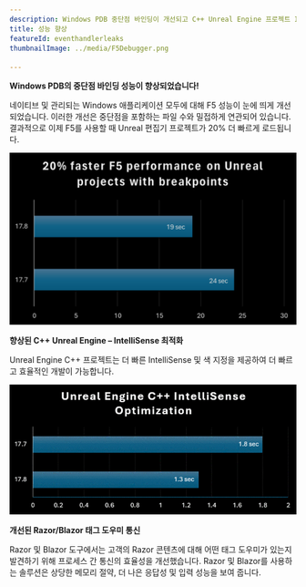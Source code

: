 ```yaml
---
description: Windows PDB 중단점 바인딩이 개선되고 C++ Unreal Engine 프로젝트 IntelliSense 성능이 개선되었습니다.
title: 성능 향상
featureId: eventhandlerleaks
thumbnailImage: ../media/F5Debugger.png

---
```



**Windows PDB의 중단점 바인딩 성능이 향상되었습니다!**

네이티브 및 관리되는 Windows 애플리케이션 모두에 대해 F5 성능이 눈에 띄게 개선되었습니다. 이러한 개선은 중단점을 포함하는 파일 수와 밀접하게 연관되어 있습니다.  결과적으로 이제 F5를 사용할 때 Unreal 편집기 프로젝트가 20% 더 빠르게 로드됩니다.

![개선된 분리 바인딩 성능](../media/F5Debugger.png "손상되는 바인딩 성능 향상")


**향상된 C++ Unreal Engine – IntelliSense 최적화**

Unreal Engine C++ 프로젝트는 더 빠른 IntelliSense 및 색 지정을 제공하여 더 빠르고 효율적인 개발이 가능합니다. 


![향상된 IntelliSense](../media/17.8Intellisense.png "개선된 IntelliSense")



**개선된 Razor/Blazor 태그 도우미 통신**

Razor 및 Blazor 도구에서는 고객의 Razor 콘텐츠에 대해 어떤 태그 도우미가 있는지 발견하기 위해 프로세스 간 통신의 효율성을 개선했습니다.   Razor 및 Blazor를 사용하는 솔루션은 상당한 메모리 절약, 더 나은 응답성 및 입력 성능을 보여 줍니다.
